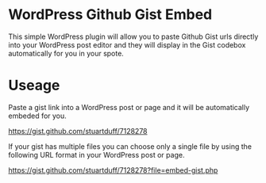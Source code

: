 WordPress Github Gist Embed
===========================

This simple WordPress plugin will allow you to paste Github Gist urls directly into your WordPress post editor and they will display in the Gist codebox automatically for you in your spote.

# Useage

Paste a gist link into a WordPress post or page and it will be automatically embeded for you.

https://gist.github.com/stuartduff/7128278

If your gist has multiple files you can choose only a single file by using the following URL format in your WordPress post or page.

https://gist.github.com/stuartduff/7128278?file=embed-gist.php
